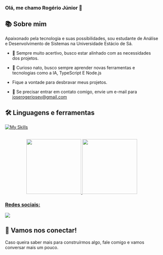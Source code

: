 ### Olá, me chamo Rogério Júnior 🙋

## 📚 Sobre mim 
Apaixonado pela tecnologia e suas possibilidades, sou estudante de Análise e Desenvolvimento de Sistemas na Universidade Estácio de Sá.

- 🎯 Sempre muito acertivo, busco estar alinhado com as necessidades dos projetos. 

- 🚀 Curioso nato, busco sempre aprender novas ferramentas e tecnologias como a IA, TypeScript E Node.js

- Fique a vontade para desbravar meus projetos.

- 📧 Se precisar entrar em contato comigo, envie um e-mail para joserogeriosev@gmail.com

<div style="display: inline_block">
  
## 🛠️ Linguagens e ferramentas 
  
[![My Skills](https://skillicons.dev/icons?i=js,nodejs,css,html,mysql,mongodb,vscode)](https://skillicons.dev)
</div>

<div align="center" style="display: inline_block"><br>
  <a href="https://github.com/MarceloNegromonte">
  <img height="180em" src="https://github-readme-stats.vercel.app/api?username=byrogeriosev&show_icons=true&theme=dark&include_all_commits=true&count_private=true"/>
  <img height="180em" src="https://github-readme-stats.vercel.app/api/top-langs/?username=byrogeriosev&layout=compact&langs_count=7&theme=dark"/>
</div>
    
<h3 align="left">Redes sociais:</h3>
<div> 

  <a href="https://www.linkedin.com/in/jos%C3%A9-rog%C3%A9rio-sev12/" target="_blank"><img src="https://img.shields.io/badge/-LinkedIn-%230077B5?style=for-the-badge&logo=linkedin&logoColor=white" target="_blank"></a> 
   
 
</div>


## 🤝 Vamos nos conectar!
Caso queira saber mais para construírmos algo, fale comigo e vamos conversar mais um pouco. 
